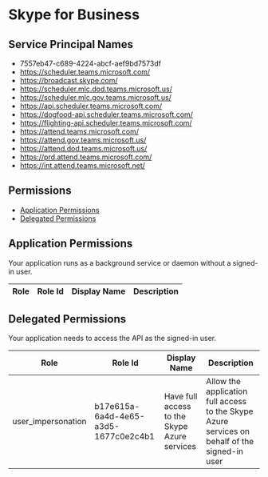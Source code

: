 # Skype for Business
## Service Principal Names
- 7557eb47-c689-4224-abcf-aef9bd7573df
- https://scheduler.teams.microsoft.com/
- https://broadcast.skype.com/
- https://scheduler.mlc.dod.teams.microsoft.us/
- https://scheduler.mlc.gov.teams.microsoft.us/
- https://api.scheduler.teams.microsoft.com/
- https://dogfood-api.scheduler.teams.microsoft.com/
- https://flighting-api.scheduler.teams.microsoft.com/
- https://attend.teams.microsoft.com/
- https://attend.gov.teams.microsoft.us/
- https://attend.dod.teams.microsoft.us/
- https://prd.attend.teams.microsoft.com/
- https://int.attend.teams.microsoft.net/

 ## Permissions
- [Application Permissions](#application-permissions)
- [Delegated Permissions](#delegated-permissions)

## Application Permissions
Your application runs as a background service or daemon without a signed-in user.

| Role | Role Id | Display Name | Description |
|---|---|---|---|

## Delegated Permissions
Your application needs to access the API as the signed-in user. 

| Role | Role Id | Display Name | Description |
|---|---|---|---|
| user_impersonation | b17e615a-6a4d-4e65-a3d5-1677c0e2c4b1 | Have full access to the Skype Azure services | Allow the application full access to the Skype Azure services on behalf of the signed-in user |

